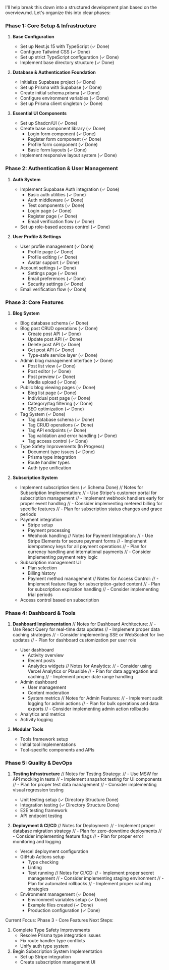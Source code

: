 I'll help break this down into a structured development plan based on the overview.md. Let's organize this into clear phases:

### Phase 1: Core Setup & Infrastructure
1. **Base Configuration**
   - Set up Next.js 15 with TypeScript (✓ Done)
   - Configure Tailwind CSS (✓ Done)
   - Set up strict TypeScript configuration (✓ Done)
   - Implement base directory structure (✓ Done)

2. **Database & Authentication Foundation**
   - Initialize Supabase project (✓ Done)
   - Set up Prisma with Supabase (✓ Done)
   - Create initial schema.prisma (✓ Done)
   - Configure environment variables (✓ Done)
   - Set up Prisma client singleton (✓ Done)

3. **Essential UI Components**
   - Set up Shadcn/UI (✓ Done)
   - Create base component library (✓ Done)
     - Login form component (✓ Done)
     - Register form component (✓ Done)
     - Profile form component (✓ Done)
     - Basic form layouts (✓ Done)
   - Implement responsive layout system (✓ Done)

### Phase 2: Authentication & User Management
1. **Auth System**
   - Implement Supabase Auth integration (✓ Done)
     - Basic auth utilities (✓ Done)
     - Auth middleware (✓ Done)
     - Test components (✓ Done)
     - Login page (✓ Done)
     - Register page (✓ Done)
     - Email verification flow (✓ Done)
   - Set up role-based access control (✓ Done)

2. **User Profile & Settings**
   - User profile management (✓ Done)
     - Profile page (✓ Done)
     - Profile editing (✓ Done)
     - Avatar support (✓ Done)
   - Account settings (✓ Done)
     - Settings page (✓ Done)
     - Email preferences (✓ Done)
     - Security settings (✓ Done)
   - Email verification flow (✓ Done)

### Phase 3: Core Features
1. **Blog System**
   - Blog database schema (✓ Done)
   - Blog post CRUD operations (✓ Done)
     - Create post API (✓ Done)
     - Update post API (✓ Done)
     - Delete post API (✓ Done)
     - Get post API (✓ Done)
     - Type-safe service layer (✓ Done)
   - Admin blog management interface (✓ Done)
     - Post list view (✓ Done)
     - Post editor (✓ Done)
     - Post preview (✓ Done)
     - Media upload (✓ Done)
   - Public blog viewing pages (✓ Done)
     - Blog list page (✓ Done)
     - Individual post page (✓ Done)
     - Category/tag filtering (✓ Done)
     - SEO optimization (✓ Done)
   - Tag System (✓ Done)
     - Tag database schema (✓ Done)
     - Tag CRUD operations (✓ Done)
     - Tag API endpoints (✓ Done)
     - Tag validation and error handling (✓ Done)
     - Tag access control (✓ Done)
   - Type Safety Improvements (In Progress)
     - Document type issues (✓ Done)
     - Prisma type integration
     - Route handler types
     - Auth type unification

2. **Subscription System**
   - Implement subscription tiers (✓ Schema Done)
   // Notes for Subscription Implementation:
   // - Use Stripe's customer portal for subscription management
   // - Implement webhook handlers early for proper event handling
   // - Consider implementing metered billing for specific features
   // - Plan for subscription status changes and grace periods
   - Payment integration
     - Stripe setup
     - Payment processing
     - Webhook handling
   // Notes for Payment Integration:
   // - Use Stripe Elements for secure payment forms
   // - Implement idempotency keys for all payment operations
   // - Plan for currency handling and international payments
   // - Consider implementing payment retry logic
   - Subscription management UI
     - Plan selection
     - Billing history
     - Payment method management
   // Notes for Access Control:
   // - Implement feature flags for subscription-gated content
   // - Plan for subscription expiration handling
   // - Consider implementing trial periods
   - Access control based on subscription

### Phase 4: Dashboard & Tools
1. **Dashboard Implementation**
   // Notes for Dashboard Architecture:
   // - Use React Query for real-time data updates
   // - Implement proper data caching strategies
   // - Consider implementing SSE or WebSocket for live updates
   // - Plan for dashboard customization per user role
   - User dashboard
     - Activity overview
     - Recent posts
     - Analytics widgets
   // Notes for Analytics:
   // - Consider using Vercel Analytics or Plausible
   // - Plan for data aggregation and caching
   // - Implement proper date range handling
   - Admin dashboard
     - User management
     - Content moderation
     - System metrics
   // Notes for Admin Features:
   // - Implement audit logging for admin actions
   // - Plan for bulk operations and data exports
   // - Consider implementing admin action rollbacks
   - Analytics and metrics
   - Activity logging

2. **Modular Tools**
   - Tools framework setup
   - Initial tool implementations
   - Tool-specific components and APIs

### Phase 5: Quality & DevOps
1. **Testing Infrastructure**
   // Notes for Testing Strategy:
   // - Use MSW for API mocking in tests
   // - Implement snapshot testing for UI components
   // - Plan for proper test data management
   // - Consider implementing visual regression testing
   - Unit testing setup (✓ Directory Structure Done)
   - Integration testing (✓ Directory Structure Done)
   - E2E testing framework
   - API endpoint testing

2. **Deployment & CI/CD**
   // Notes for Deployment:
   // - Implement proper database migration strategy
   // - Plan for zero-downtime deployments
   // - Consider implementing feature flags
   // - Plan for proper error monitoring and logging
   - Vercel deployment configuration
   - GitHub Actions setup
     - Type checking
     - Linting
     - Test running
   // Notes for CI/CD:
   // - Implement proper secret management
   // - Consider implementing staging environment
   // - Plan for automated rollbacks
   // - Implement proper caching strategies
   - Environment management (✓ Done)
     - Environment variables setup (✓ Done)
     - Example files created (✓ Done)
     - Production configuration (✓ Done)

Current Focus: Phase 3 - Core Features
Next Steps: 
1. Complete Type Safety Improvements
   - Resolve Prisma type integration issues
   - Fix route handler type conflicts
   - Unify auth type system
2. Begin Subscription System Implementation
   - Set up Stripe integration
   - Create subscription management UI
